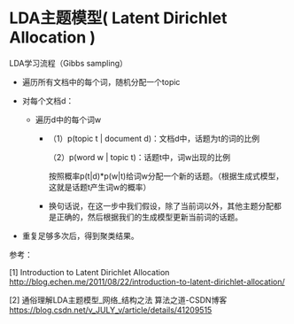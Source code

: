 # LDA主题模型( Latent Dirichlet Allocation )

LDA学习流程（Gibbs sampling）

+ 遍历所有文档中的每个词，随机分配一个topic

+ 对每个文档d：

  + 遍历d中的每个词w

    + （1）p(topic t | document d)：文档d中，话题为t的词的比例

      （2）p(word w | topic t)：话题t中，词w出现的比例

      按照概率p(t|d)*p(w|t)给词w分配一个新的话题。（根据生成式模型，这就是话题t产生词w的概率）

    + 换句话说，在这一步中我们假设，除了当前词以外，其他主题分配都是正确的，然后根据我们的生成模型更新当前词的话题。

+ 重复足够多次后，得到聚类结果。



参考：

[1] Introduction to Latent Dirichlet Allocation
http://blog.echen.me/2011/08/22/introduction-to-latent-dirichlet-allocation/

[2] 通俗理解LDA主题模型_网络_结构之法 算法之道-CSDN博客
https://blog.csdn.net/v_JULY_v/article/details/41209515

